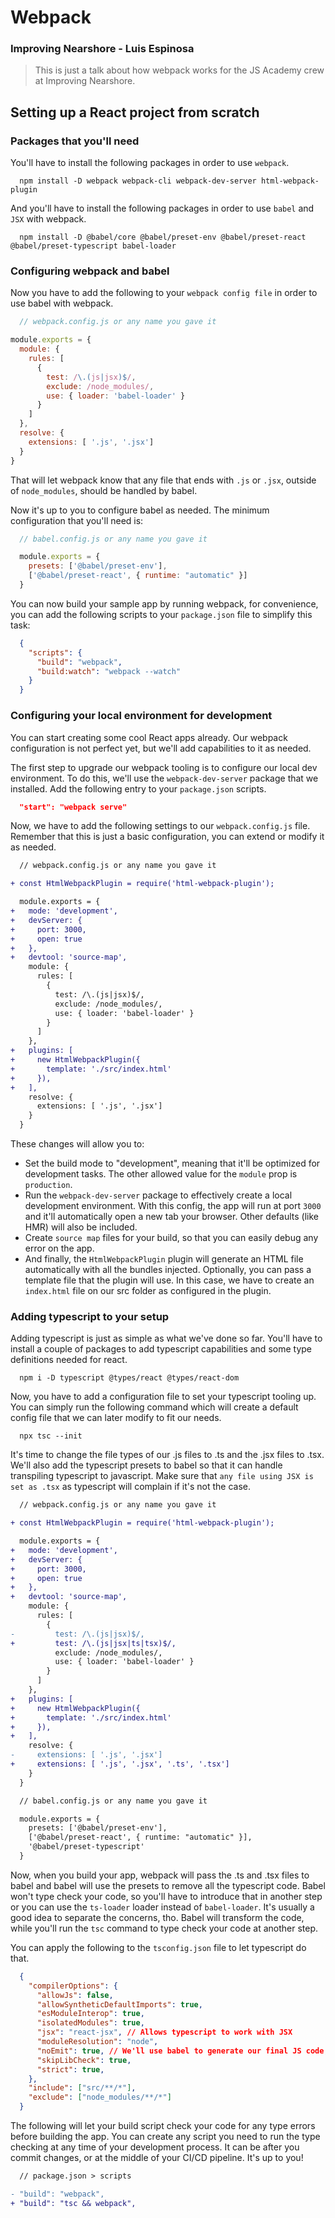 # Webpack
### Improving Nearshore - Luis Espinosa

> This is just a talk about how webpack works for the JS Academy crew at Improving Nearshore.


## Setting up a React project from scratch

### Packages that you'll need

You'll have to install the following packages in order to use `webpack`.

```shell
  npm install -D webpack webpack-cli webpack-dev-server html-webpack-plugin
```

And you'll have to install the following packages in order to use `babel` and `JSX` with webpack.

```shell
  npm install -D @babel/core @babel/preset-env @babel/preset-react @babel/preset-typescript babel-loader
```

### Configuring webpack and babel

Now you have to add the following to your `webpack config file` in order to use babel with webpack.


```js
  // webpack.config.js or any name you gave it

module.exports = {
  module: {
    rules: [
      {
        test: /\.(js|jsx)$/,
        exclude: /node_modules/,
        use: { loader: 'babel-loader' }
      }
    ]
  },
  resolve: {
    extensions: [ '.js', '.jsx']
  }
}
```

That will let webpack know that any file that ends with `.js` or `.jsx`, outside of `node_modules`, should be handled by babel. 

Now it's up to you to configure babel as needed. The minimum configuration that you'll need is:

```js
  // babel.config.js or any name you gave it

  module.exports = {
    presets: ['@babel/preset-env'],
    ['@babel/preset-react', { runtime: "automatic" }]
  }
```

You can now build your sample app by running webpack, for convenience, you can add the following scripts to your `package.json` file to simplify this task:

```json
  {
    "scripts": {
      "build": "webpack",
      "build:watch": "webpack --watch"
    }
  }
```

### Configuring your local environment for development

You can start creating some cool React apps already. Our webpack configuration is not perfect yet, but we'll add capabilities to it as needed.

The first step to upgrade our webpack tooling is to configure our local dev environment. To do this, we'll use the `webpack-dev-server` package that we installed. Add the following entry to your `package.json` scripts.

```json
  "start": "webpack serve"
```

Now, we have to add the following settings to our `webpack.config.js` file. Remember that this is just a basic configuration, you can extend or modify it as needed.

```diff
  // webpack.config.js or any name you gave it

+ const HtmlWebpackPlugin = require('html-webpack-plugin');

  module.exports = {
+   mode: 'development',
+   devServer: {
+     port: 3000,
+     open: true
+   },
+   devtool: 'source-map',
    module: {
      rules: [
        {
          test: /\.(js|jsx)$/,
          exclude: /node_modules/,
          use: { loader: 'babel-loader' }
        }
      ]
    },
+   plugins: [
+     new HtmlWebpackPlugin({
+       template: './src/index.html'
+     }),
+   ],
    resolve: {
      extensions: [ '.js', '.jsx']
    }
  }
```

These changes will allow you to:
- Set the build mode to "development", meaning that it'll be optimized for development tasks. The other allowed value for the `module` prop is `production`.
- Run the `webpack-dev-server` package to effectively create a local development environment. With this config, the app will run at port `3000` and it'll automatically open a new tab your browser. Other defaults (like HMR) will also be included.
- Create `source map` files for your build, so that you can easily debug any error on the app.
- And finally, the `HtmlWebpackPlugin` plugin will generate an HTML file automatically with all the bundles injected. Optionally, you can pass a template file that the plugin will use. In this case, we have to create an `index.html` file on our src folder as configured in the plugin.

### Adding typescript to your setup

Adding typescript is just as simple as what we've done so far. You'll have to install a couple of packages to add typescript capabilities and some type definitions needed for react.

```shell
  npm i -D typescript @types/react @types/react-dom
```

Now, you have to add a configuration file to set your typescript tooling up. You can simply run the following command which will create a default config file that we can later modify to fit our needs.

```shell
  npx tsc --init
```

It's time to change the file types of our .js files to .ts and the .jsx files to .tsx. We'll also add the typescript presets to babel so that it can handle transpiling typescript to javascript. Make sure that `any file using JSX is set as .tsx` as typescript will complain if it's not the case.

```diff
  // webpack.config.js or any name you gave it

+ const HtmlWebpackPlugin = require('html-webpack-plugin');

  module.exports = {
+   mode: 'development',
+   devServer: {
+     port: 3000,
+     open: true
+   },
+   devtool: 'source-map',
    module: {
      rules: [
        {
-         test: /\.(js|jsx)$/,
+         test: /\.(js|jsx|ts|tsx)$/,
          exclude: /node_modules/,
          use: { loader: 'babel-loader' }
        }
      ]
    },
+   plugins: [
+     new HtmlWebpackPlugin({
+       template: './src/index.html'
+     }),
+   ],
    resolve: {
-     extensions: [ '.js', '.jsx']
+     extensions: [ '.js', '.jsx', '.ts', '.tsx']
    }
  }
```

```diff
  // babel.config.js or any name you gave it

  module.exports = {
    presets: ['@babel/preset-env'],
    ['@babel/preset-react', { runtime: "automatic" }],
    '@babel/preset-typescript'
  }
```

Now, when you build your app, webpack will pass the .ts and .tsx files to babel and babel will use the presets to remove all the typescript code. Babel won't type check your code, so you'll have to introduce that in another step or you can use the `ts-loader` loader instead of `babel-loader`. It's usually a good idea to separate the concerns, tho. Babel will transform the code, while you'll run the `tsc` command to type check your code at another step.

You can apply the following to the `tsconfig.json` file to let typescript do that.

```json
  {
    "compilerOptions": {
      "allowJs": false,
      "allowSyntheticDefaultImports": true,
      "esModuleInterop": true,
      "isolatedModules": true,
      "jsx": "react-jsx", // Allows typescript to work with JSX
      "moduleResolution": "node",
      "noEmit": true, // We'll use babel to generate our final JS code, so we disable typescript's code generation capabilities
      "skipLibCheck": true,
      "strict": true,
    },
    "include": ["src/**/*"],
    "exclude": ["node_modules/**/*"]
  }
```

The following will let your build script check your code for any type errors before building the app. You can create any script you need to run the type checking at any time of your development process. It can be after you commit changes, or at the middle of your CI/CD pipeline. It's up to you!

```diff
  // package.json > scripts

- "build": "webpack",
+ "build": "tsc && webpack",
```